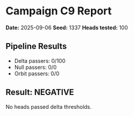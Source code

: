 # Campaign C9 Report

**Date:** 2025-09-06
**Seed:** 1337
**Heads tested:** 100

## Pipeline Results

- Delta passers: 0/100
- Null passers: 0/0
- Orbit passers: 0/0

## Result: NEGATIVE

No heads passed delta thresholds.
